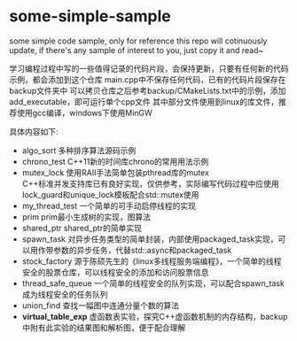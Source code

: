 # some-simple-sample
some simple code sample, only for reference
this repo will cotinuously update, if there's any sample of interest to you, just copy it and read~

学习编程过程中写的一些值得记录的代码片段，会保持更新，只要有任何新的代码示例，都会添加到这个仓库
main.cpp中不保存任何代码，已有的代码片段保存在backup文件夹中
可以拷贝仓库之后参考backup/CMakeLists.txt中的示例，添加add_executable，即可运行单个cpp文件
其中部分文件使用到linux的库文件，推荐使用gcc编译，windows下使用MinGW  

具体内容如下:
- algo_sort   多种排序算法源码示例
- chrono_test   C++11新的时间库chrono的常用用法示例
- mutex_lock   使用RAII手法简单包装pthread库的mutex  
    C++标准并发支持库已有良好实现，仅供参考，实际编写代码过程中应使用lock_guard和unique_lock模板配合std::mutex使用
- my_thread_test    一个简单的可手动启停线程的实现
- prim    prim最小生成树的实现，图算法
- shared_ptr    shared_ptr的简单实现
- spawn_task    对异步任务类型的简单封装，内部使用packaged_task实现，可以用作带参数的异步任务，代替std::async和packaged_task
- stock_factory   源于陈硕先生的《linux多线程服务端编程》，一个简单的线程安全的股票仓库，可以线程安全的添加和访问股票信息
- thread_safe_queue   一个简单的线程安全的队列实现，可以配合spawn_task成为线程安全的任务队列
- union_find    查找一幅图中连通分量个数的算法
- **virtual_table_exp**   虚函数表实验，探究C++虚函数机制的内存结构，backup中附有此实验的结果图和解析图，便于配合理解

